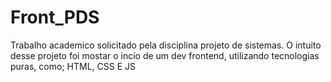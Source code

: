 # Front_PDS
Trabalho academico solicitado pela disciplina projeto de sistemas. O intuito desse projeto foi mostar o incío de um dev frontend, utilizando tecnologias puras, como; HTML, CSS E JS
